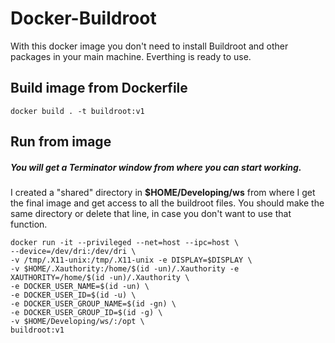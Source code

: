# Docker-Buildroot

With this docker image you don't need to install Buildroot and other packages in your main machine. Everthing is ready to use.


## Build image from Dockerfile

```
docker build . -t buildroot:v1
```

## Run from image
##### You will get a Terminator window from where you can start working.
I created a "shared" directory in **$HOME/Developing/ws** from where I get the final image and get access to all the buildroot files. You should make the same directory or delete that line, in case you don't want to use that function.
```
docker run -it --privileged --net=host --ipc=host \
--device=/dev/dri:/dev/dri \
-v /tmp/.X11-unix:/tmp/.X11-unix -e DISPLAY=$DISPLAY \
-v $HOME/.Xauthority:/home/$(id -un)/.Xauthority -e XAUTHORITY=/home/$(id -un)/.Xauthority \
-e DOCKER_USER_NAME=$(id -un) \
-e DOCKER_USER_ID=$(id -u) \
-e DOCKER_USER_GROUP_NAME=$(id -gn) \
-e DOCKER_USER_GROUP_ID=$(id -g) \
-v $HOME/Developing/ws/:/opt \
buildroot:v1
```
